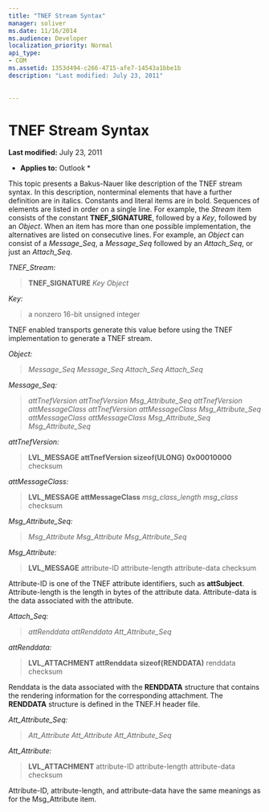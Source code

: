 ```yaml
---
title: "TNEF Stream Syntax"
manager: soliver
ms.date: 11/16/2014
ms.audience: Developer
localization_priority: Normal
api_type:
- COM
ms.assetid: 1353d494-c266-4715-afe7-14543a1bbe1b
description: "Last modified: July 23, 2011"
 
 
---
```


# TNEF Stream Syntax

 **Last modified:** July 23, 2011 
  
 * **Applies to:** Outlook * 
  
This topic presents a Bakus-Nauer like description of the TNEF stream syntax. In this description, nonterminal elements that have a further definition are in italics. Constants and literal items are in bold. Sequences of elements are listed in order on a single line. For example, the  _Stream_ item consists of the constant **TNEF_SIGNATURE**, followed by a  _Key_, followed by an  _Object_. When an item has more than one possible implementation, the alternatives are listed on consecutive lines. For example, an  _Object_ can consist of a  _Message_Seq_, a  _Message_Seq_ followed by an  _Attach_Seq_, or just an  _Attach_Seq_.
  
 _TNEF_Stream:_
  
> **TNEF_SIGNATURE** _Key_ _Object_
    
 _Key:_
  
> a nonzero 16-bit unsigned integer
    
TNEF enabled transports generate this value before using the TNEF implementation to generate a TNEF stream.
  
 _Object:_
  
>  _Message_Seq Message_Seq Attach_Seq Attach_Seq_
    
 _Message_Seq:_
  
>  _attTnefVersion attTnefVersion Msg_Attribute_Seq attTnefVersion attMessageClass attTnefVersion attMessageClass Msg_Attribute_Seq attMessageClass attMessageClass Msg_Attribute_Seq Msg_Attribute_Seq_
    
 _attTnefVersion:_
  
> **LVL_MESSAGE attTnefVersion sizeof(ULONG)** **0x00010000** checksum 
    
 _attMessageClass:_
  
> **LVL_MESSAGE attMessageClass** _msg_class_length msg_class_ checksum 
    
 _Msg_Attribute_Seq:_
  
>  _Msg_Attribute Msg_Attribute Msg_Attribute_Seq_
    
 _Msg_Attribute:_
  
> **LVL_MESSAGE** attribute-ID attribute-length attribute-data checksum 
    
Attribute-ID is one of the TNEF attribute identifiers, such as **attSubject**. Attribute-length is the length in bytes of the attribute data. Attribute-data is the data associated with the attribute.
  
 _Attach_Seq:_
  
>  _attRenddata attRenddata Att_Attribute_Seq_
    
 _attRenddata:_
  
> **LVL_ATTACHMENT attRenddata** **sizeof(RENDDATA)** renddata checksum 
    
Renddata is the data associated with the **RENDDATA** structure that contains the rendering information for the corresponding attachment. The **RENDDATA** structure is defined in the TNEF.H header file. 
  
 _Att_Attribute_Seq:_
  
>  _Att_Attribute Att_Attribute Att_Attribute_Seq_
    
 _Att_Attribute:_
  
> **LVL_ATTACHMENT** attribute-ID attribute-length attribute-data checksum 
    
Attribute-ID, attribute-length, and attribute-data have the same meanings as for the Msg_Attribute item.
  

